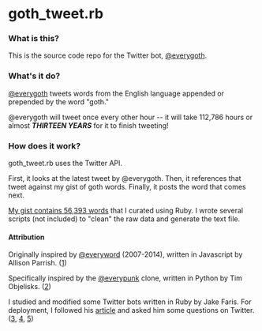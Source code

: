# goth_tweet.rb

### What is this?

This is the source code repo for the Twitter bot, [@everygoth](https://twitter.com/everygoth).

### What's it do?

[@everygoth](https://twitter.com/everygoth) tweets words from the English language appended or prepended by the word "goth."

@everygoth will tweet once every other hour -- it will take 112,786 hours or almost ***THIRTEEN YEARS*** for it to finish tweeting!

### How does it work?

goth_tweet.rb uses the Twitter API.

First, it looks at the latest tweet by @everygoth. Then, it references that tweet against my gist of goth words. Finally, it posts the word that comes next.

[My gist contains 56,393 words](https://gist.github.com/ajtran303/d7a6ae0c957d2dc53dc17dab688d4db3) that I curated using Ruby. I wrote several scripts (not included) to "clean" the raw data and generate the text file.

#### Attribution

Originally inspired by [@everyword](https://twitter.com/everyword) (2007-2014), written in Javascript by Allison Parrish. ([1](https://github.com/aparrish/everywordbot))

Specifically inspired by the [@everypunk](https://twitter.com/everypunk) clone, written in Python by Tim Objelisks. ([2](https://github.com/Objelisks/everypunk))

I studied and modified some Twitter bots written in Ruby by Jake Faris. For deployment, I followed his [article](https://farisj.github.io/quick_start_guide_on_making_a_twitter_bot/) and asked him some questions on Twitter. ([3](https://github.com/farisj/realness_bot),
[4](https://github.com/farisj/every_orb_bot),
[5](https://github.com/farisj/bot_me_daddy))
